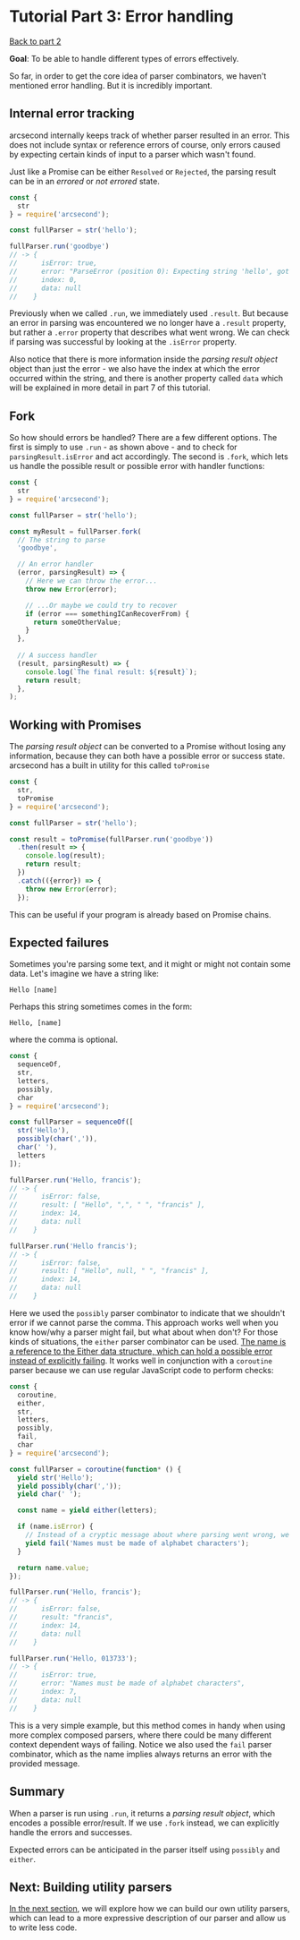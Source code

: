 # Tutorial Part 3: Error handling

[Back to part 2](./tutorial-part-2.md)

**Goal**: To be able to handle different types of errors effectively.

So far, in order to get the core idea of parser combinators, we haven't mentioned error handling. But it is incredibly important.

## Internal error tracking

arcsecond internally keeps track of whether parser resulted in an error. This does not include syntax or reference errors of course, only errors caused by expecting certain kinds of input to a parser which wasn't found.

Just like a Promise can be either `Resolved` or `Rejected`, the parsing result can be in an *errored* or *not errored* state.

```javascript
const {
  str
} = require('arcsecond');

const fullParser = str('hello');

fullParser.run('goodbye')
// -> {
//      isError: true,
//      error: "ParseError (position 0): Expecting string 'hello', got 'goodb...'",
//      index: 0,
//      data: null
//    }
```

Previously when we called `.run`, we immediately used `.result`. But because an error in parsing was encountered we no longer have a `.result` property, but rather a `.error` property that describes what went wrong. We can check if parsing was successful by looking at the `.isError` property.

Also notice that there is more information inside the *parsing result object* object than just the error - we also have the index at which the error occurred within the string, and there is another property called `data` which will be explained in more detail in part 7 of this tutorial.

## Fork

So how should errors be handled? There are a few different options. The first is simply to use `.run` - as shown above - and to check for `parsingResult.isError` and act accordingly. The second is `.fork`, which lets us handle the possible result or possible error with handler functions:

```javascript
const {
  str
} = require('arcsecond');

const fullParser = str('hello');

const myResult = fullParser.fork(
  // The string to parse
  'goodbye',

  // An error handler
  (error, parsingResult) => {
    // Here we can throw the error...
    throw new Error(error);

    // ...Or maybe we could try to recover
    if (error === somethingICanRecoverFrom) {
      return someOtherValue;
    }
  },
  
  // A success handler
  (result, parsingResult) => {
    console.log(`The final result: ${result}`);
    return result;
  },
);
```

## Working with Promises

The *parsing result object* can be converted to a Promise without losing any information, because they can both have a possible error or success state. arcsecond has a built in utility for this called `toPromise`

```javascript
const {
  str,
  toPromise
} = require('arcsecond');

const fullParser = str('hello');

const result = toPromise(fullParser.run('goodbye'))
  .then(result => {
    console.log(result);
    return result;
  })
  .catch(({error}) => {
    throw new Error(error);
  });
```

This can be useful if your program is already based on Promise chains.

## Expected failures

Sometimes you're parsing some text, and it might or might not contain some data. Let's imagine we have a string like:

`Hello [name]`

Perhaps this string sometimes comes in the form:

`Hello, [name]`

where the comma is optional.

```javascript
const {
  sequenceOf,
  str,
  letters,
  possibly,
  char
} = require('arcsecond');

const fullParser = sequenceOf([
  str('Hello'),
  possibly(char(',')),
  char(' '),
  letters
]);

fullParser.run('Hello, francis');
// -> {
//      isError: false,
//      result: [ "Hello", ",", " ", "francis" ],
//      index: 14,
//      data: null
//    }

fullParser.run('Hello francis');
// -> {
//      isError: false,
//      result: [ "Hello", null, " ", "francis" ],
//      index: 14,
//      data: null
//    }
```

Here we used the `possibly` parser combinator to indicate that we shouldn't error if we cannot parse the comma. This approach works well when you know how/why a parser might fail, but what about when don't? For those kinds of situations, the `either` parser combinator can be used. [The name is a reference to the Either data structure, which can hold a possible error instead of explicitly failing](http://hackage.haskell.org/package/base-4.12.0.0/docs/Data-Either.html). It works well in conjunction with a `coroutine` parser because we can use regular JavaScript code to perform checks:

```javascript
const {
  coroutine,
  either,
  str,
  letters,
  possibly,
  fail,
  char
} = require('arcsecond');

const fullParser = coroutine(function* () {
  yield str('Hello');
  yield possibly(char(','));
  yield char(' ');

  const name = yield either(letters);

  if (name.isError) {
    // Instead of a cryptic message about where parsing went wrong, we can instead make a better message
    yield fail('Names must be made of alphabet characters');
  }

  return name.value;
});

fullParser.run('Hello, francis');
// -> {
//      isError: false,
//      result: "francis",
//      index: 14,
//      data: null
//    }

fullParser.run('Hello, 013733');
// -> {
//      isError: true,
//      error: "Names must be made of alphabet characters",
//      index: 7,
//      data: null
//    }
```

This is a very simple example, but this method comes in handy when using more complex composed parsers, where there could be many different context dependent ways of failing. Notice we also used the `fail` parser combinator, which as the name implies always returns an error with the provided message.

## Summary

When a parser is run using `.run`, it returns a *parsing result object*, which encodes a possible error/result. If we use `.fork` instead, we can explicitly handle the errors and successes.

Expected errors can be anticipated in the parser itself using `possibly` and `either`.

## Next: Building utility parsers

[In the next section](./tutorial-part-4.md), we will explore how we can build our own utility parsers, which can lead to a more expressive description of our parser and allow us to write less code.
